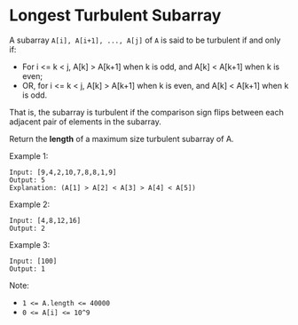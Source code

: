 # Longest Turbulent Subarray
A subarray `A[i], A[i+1], ..., A[j]` of `A` is said to be turbulent if and only if:

- For i <= k < j, A[k] > A[k+1] when k is odd, and A[k] < A[k+1] when k is even;
- OR, for i <= k < j, A[k] > A[k+1] when k is even, and A[k] < A[k+1] when k is odd.

That is, the subarray is turbulent if the comparison sign flips between each adjacent pair of elements in the subarray.

Return the **length** of a maximum size turbulent subarray of A.

 

Example 1:
```
Input: [9,4,2,10,7,8,8,1,9]
Output: 5
Explanation: (A[1] > A[2] < A[3] > A[4] < A[5])
```
Example 2:
```
Input: [4,8,12,16]
Output: 2
```
Example 3:
```
Input: [100]
Output: 1
``` 

Note:

- `1 <= A.length <= 40000`
- `0 <= A[i] <= 10^9`